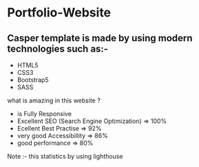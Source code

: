 # Portfolio-Website
## Casper template is made by using modern technologies such as:-

* HTML5
* CSS3
* Bootstrap5
* SASS

what is amazing in this website ?

* is Fully Responsive
* Excellent SEO (Search  Engine Optimization) => 100%
* Ecellent Best Practise => 92%
* very good Accessibillity => 86%
* good performance => 80%

Note :- this statistics by using lighthouse
